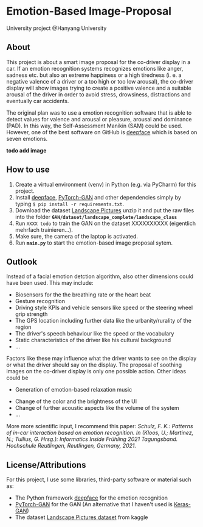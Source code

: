 # Emotion-Based Image-Proposal
University project @Hanyang University

## About
This project is about a smart image proposal for the co-driver display in a car. 
If an emotion recognition systems recognizes emotions like anger, sadness etc.
but also an extreme happiness or a high tiredness
(i. e. a negative valence of a driver or a
too high or too low arousal), the co-driver display will show images trying
to create a positive valence and a suitable arousal of the driver
in order to avoid stress, drowsiness, distractions and eventually car accidents.

<!--
Valence: pleasant…unpleasant / happy…unhappy
Arousal: excited…calm
Dominance: dependent…independent / controlled…in control 
-->

The original plan was to use a emotion recognition software that is able to detect 
values for valence and arousal or pleasure, arousal and dominance (PAD). In this way,
the Self-Assessment Manikin (SAM) could be used. 
However, one of the best software on GitHub is 
[deepface](https://github.com/serengil/deepface) 
which is based on seven emotions.

**todo add image**



## How to use
1. Create a virtual environment (venv) in Python (e.g. via PyCharm) for this project.
1. Install  [deepface](https://github.com/serengil/deepface), 
   [PyTorch-GAN](https://github.com/eriklindernoren/PyTorch-GAN) 
   and other dependencies
   simply by typing
```$ pip install -r requirements.txt```.
1. Download the dataset [Landscape Pictures](https://www.kaggle.com/datasets/arnaud58/landscape-pictures?resource=download)
   unzip it and put the raw files into the folder **`GAN/dataset/landscape_complete/landscape_class`**
1. Run ```XXXX todo``` to train the GAN on the dataset XXXXXXXXXX
   (eigentlich mehrfach trainieren...).
1. Make sure, the camera of the laptop is activated.
1. Run **`main.py`** to start the emotion-based image proposal sytem.


## Outlook

Instead of a facial emotion detction algorithm,
also other dimensions could have been used. 
This may include:
- Biosensors for the the breathing rate 
  or the heart beat
- Gesture recognition
- Driving style KPIs and vehicle sensors like speed or the steering wheel grip strength
- The GPS location including further data like
the urbanity/rurality of the region
- The driver's speech behaviour like the speed or the vocabulary
- Static characteristics of the driver like his cultural background
- ...

Factors like these may influence what the driver
wants to see on the display or what the driver
should say on the display. 
The proposal of soothing images on the co-driver display
is only one possible action. Other ideas could be 
- Generation of emotion-based relaxation music 
<!--GAN: every day different music! cf. also JukeboxAI-->
- Change of the color and the brightness of the UI
- Change of further acoustic aspects like the volume of the system
- ...

More more scientific input, I recommend this paper:
*Schulz, F. K.: Patterns of in-car interaction based on emotion recognition. In (Kloos, U.; Martinez, N.; Tullius, G. Hrsg.): Informatics Inside Frühling 2021 Tagungsband. Hochschule Reutlingen, Reutlingen, Germany, 2021.*
## License/Attributions
For this project, I use some libraries, third-party software or material such as:
* The Python framework [deepface](https://github.com/serengil/deepface) for the emotion recognition
* [PyTorch-GAN](https://github.com/eriklindernoren/PyTorch-GAN) for the GAN
  (An alternative that I haven't used is [Keras-GAN](https://github.com/eriklindernoren/Keras-GAN))
* The dataset [Landscape Pictures dataset](https://www.kaggle.com/datasets/arnaud58/landscape-pictures?resource=download) 
  from kaggle